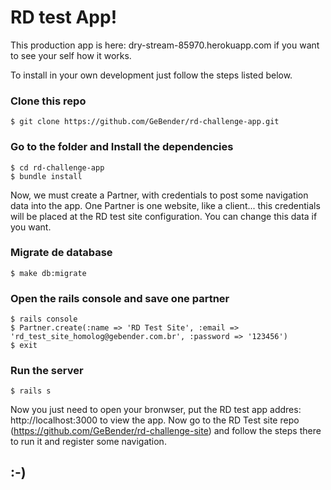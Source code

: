 # RD test App!

This production app is here: dry-stream-85970.herokuapp.com if you want to see your self how it works. 

To install in your own development just follow the steps listed below.

### Clone this repo
    $ git clone https://github.com/GeBender/rd-challenge-app.git

### Go to the folder and Install the dependencies
    $ cd rd-challenge-app
    $ bundle install

Now, we must create a Partner, with credentials to post some navigation data into the app. One Partner is one website, like a client... this credentials will be placed at the RD test site configuration. You can change this data if you want.

### Migrate de database

    $ make db:migrate

### Open the rails console and save one partner
    $ rails console
    $ Partner.create(:name => 'RD Test Site', :email => 'rd_test_site_homolog@gebender.com.br', :password => '123456')
    $ exit

### Run the server
    $ rails s

Now you just need to open your bronwser, put the RD test app addres: http://localhost:3000 to view the app. Now go to the RD Test site repo (https://github.com/GeBender/rd-challenge-site) and follow the steps there to run it and register some navigation. 

## :-)

